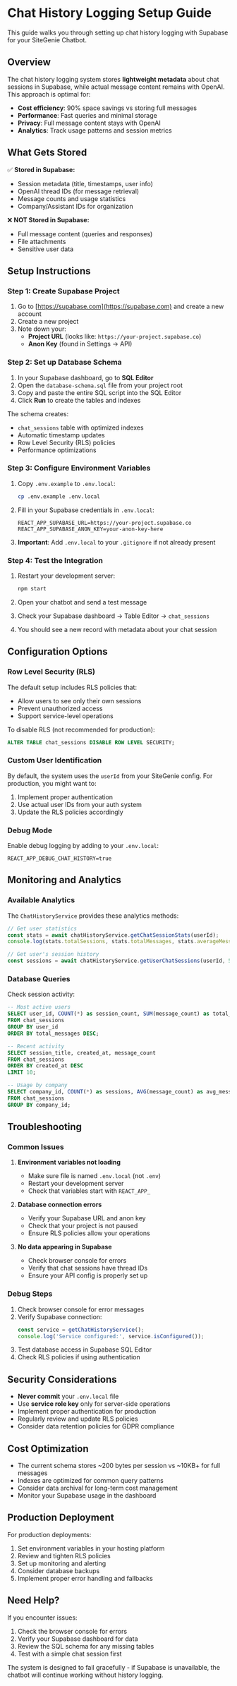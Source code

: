 # Chat History Logging Setup Guide

This guide walks you through setting up chat history logging with Supabase for your SiteGenie Chatbot.

## Overview

The chat history logging system stores **lightweight metadata** about chat sessions in Supabase, while actual message content remains with OpenAI. This approach is optimal for:

- **Cost efficiency**: 90% space savings vs storing full messages
- **Performance**: Fast queries and minimal storage
- **Privacy**: Full message content stays with OpenAI
- **Analytics**: Track usage patterns and session metrics

## What Gets Stored

✅ **Stored in Supabase:**
- Session metadata (title, timestamps, user info)
- OpenAI thread IDs (for message retrieval)
- Message counts and usage statistics
- Company/Assistant IDs for organization

❌ **NOT Stored in Supabase:**
- Full message content (queries and responses)
- File attachments
- Sensitive user data

## Setup Instructions

### Step 1: Create Supabase Project

1. Go to [https://supabase.com](https://supabase.com) and create a new account
2. Create a new project
3. Note down your:
   - **Project URL** (looks like: `https://your-project.supabase.co`)
   - **Anon Key** (found in Settings → API)

### Step 2: Set up Database Schema

1. In your Supabase dashboard, go to **SQL Editor**
2. Open the `database-schema.sql` file from your project root
3. Copy and paste the entire SQL script into the SQL Editor
4. Click **Run** to create the tables and indexes

The schema creates:
- `chat_sessions` table with optimized indexes
- Automatic timestamp updates
- Row Level Security (RLS) policies
- Performance optimizations

### Step 3: Configure Environment Variables

1. Copy `.env.example` to `.env.local`:
   ```bash
   cp .env.example .env.local
   ```

2. Fill in your Supabase credentials in `.env.local`:
   ```env
   REACT_APP_SUPABASE_URL=https://your-project.supabase.co
   REACT_APP_SUPABASE_ANON_KEY=your-anon-key-here
   ```

3. **Important**: Add `.env.local` to your `.gitignore` if not already present

### Step 4: Test the Integration

1. Restart your development server:
   ```bash
   npm start
   ```

2. Open your chatbot and send a test message
3. Check your Supabase dashboard → Table Editor → `chat_sessions`
4. You should see a new record with metadata about your chat session

## Configuration Options

### Row Level Security (RLS)

The default setup includes RLS policies that:
- Allow users to see only their own sessions
- Prevent unauthorized access
- Support service-level operations

To disable RLS (not recommended for production):
```sql
ALTER TABLE chat_sessions DISABLE ROW LEVEL SECURITY;
```

### Custom User Identification

By default, the system uses the `userId` from your SiteGenie config. For production, you might want to:

1. Implement proper authentication
2. Use actual user IDs from your auth system
3. Update the RLS policies accordingly

### Debug Mode

Enable debug logging by adding to your `.env.local`:
```env
REACT_APP_DEBUG_CHAT_HISTORY=true
```

## Monitoring and Analytics

### Available Analytics

The `ChatHistoryService` provides these analytics methods:

```typescript
// Get user statistics
const stats = await chatHistoryService.getChatSessionStats(userId);
console.log(stats.totalSessions, stats.totalMessages, stats.averageMessagesPerSession);

// Get user's session history
const sessions = await chatHistoryService.getUserChatSessions(userId, 50);
```

### Database Queries

Check session activity:
```sql
-- Most active users
SELECT user_id, COUNT(*) as session_count, SUM(message_count) as total_messages
FROM chat_sessions
GROUP BY user_id
ORDER BY total_messages DESC;

-- Recent activity
SELECT session_title, created_at, message_count
FROM chat_sessions
ORDER BY created_at DESC
LIMIT 10;

-- Usage by company
SELECT company_id, COUNT(*) as sessions, AVG(message_count) as avg_messages
FROM chat_sessions
GROUP BY company_id;
```

## Troubleshooting

### Common Issues

1. **Environment variables not loading**
   - Make sure file is named `.env.local` (not `.env`)
   - Restart your development server
   - Check that variables start with `REACT_APP_`

2. **Database connection errors**
   - Verify your Supabase URL and anon key
   - Check that your project is not paused
   - Ensure RLS policies allow your operations

3. **No data appearing in Supabase**
   - Check browser console for errors
   - Verify that chat sessions have thread IDs
   - Ensure your API config is properly set up

### Debug Steps

1. Check browser console for error messages
2. Verify Supabase connection:
   ```typescript
   const service = getChatHistoryService();
   console.log('Service configured:', service.isConfigured());
   ```
3. Test database access in Supabase SQL Editor
4. Check RLS policies if using authentication

## Security Considerations

- **Never commit** your `.env.local` file
- Use **service role key** only for server-side operations
- Implement proper authentication for production
- Regularly review and update RLS policies
- Consider data retention policies for GDPR compliance

## Cost Optimization

- The current schema stores ~200 bytes per session vs ~10KB+ for full messages
- Indexes are optimized for common query patterns
- Consider data archival for long-term cost management
- Monitor your Supabase usage in the dashboard

## Production Deployment

For production deployments:

1. Set environment variables in your hosting platform
2. Review and tighten RLS policies
3. Set up monitoring and alerting
4. Consider database backups
5. Implement proper error handling and fallbacks

## Need Help?

If you encounter issues:
1. Check the browser console for errors
2. Verify your Supabase dashboard for data
3. Review the SQL schema for any missing tables
4. Test with a simple chat session first

The system is designed to fail gracefully - if Supabase is unavailable, the chatbot will continue working without history logging.